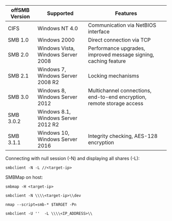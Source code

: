 | off**SMB Version** | **Supported**                       | **Features**                                                           |
| ------------------ | ----------------------------------- | ---------------------------------------------------------------------- |
| CIFS               | Windows NT 4.0                      | Communication via NetBIOS interface                                    |
| SMB 1.0            | Windows 2000                        | Direct connection via TCP                                              |
| SMB 2.0            | Windows Vista, Windows Server 2008  | Performance upgrades, improved message signing, caching feature        |
| SMB 2.1            | Windows 7, Windows Server 2008 R2   | Locking mechanisms                                                     |
| SMB 3.0            | Windows 8, Windows Server 2012      | Multichannel connections, end-to-end encryption, remote storage access |
| SMB 3.0.2          | Windows 8.1, Windows Server 2012 R2 |                                                                        |
| SMB 3.1.1          | Windows 10, Windows Server 2016     | Integrity checking, AES-128 encryption                                 |

Connecting with null session (-N) and displaying all shares (-L):
```smbclient-null
smbclient -N -L //<target-ip>
```

SMBMap on host:
```smbmap-enum
smbmap -H <target-ip>
```

```smbclient-share
smbclient -N \\\\<target-ip>\\dev 
```

```nmap-smb-scripts
nmap --script=smb-* $TARGET -Pn 
```

```smbclient-anonymous-user
smbclient -U ''  -L \\\\<IP_ADDRESS>\\
```
